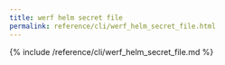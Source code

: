 ```yaml
---
title: werf helm secret file
permalink: reference/cli/werf_helm_secret_file.html
---
```


{% include /reference/cli/werf_helm_secret_file.md %}
